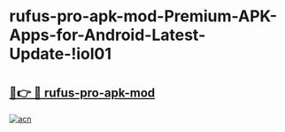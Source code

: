 # rufus-pro-apk-mod-Premium-APK-Apps-for-Android-Latest-Update-!iol01

# <h2><a href="https://dkgcmg.esa.edu.pl?title=rufus-pro-apk-mod&ref=iol01">🔗👉 🔴 rufus-pro-apk-mod</a></h2>

[![acn](https://github.com/user-attachments/assets/0f9c940e-d8b0-45ae-aac7-cd30a18b3e1c)](https://dkgcmg.esa.edu.pl?title=rufus-pro-apk-mod&ref=iol01)

